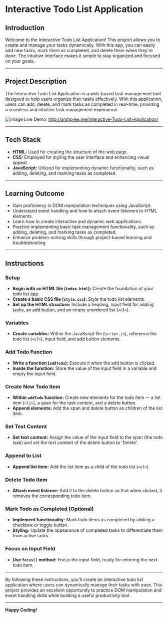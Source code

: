 # Interactive Todo List Application

## Introduction

Welcome to the Interactive Todo List Application! This project allows you to create and manage your tasks dynamically. With this app, you can easily add new tasks, mark them as completed, and delete them when they're done. The intuitive interface makes it simple to stay organized and focused on your goals.

---

## Project Description

The Interactive Todo List Application is a web-based task management tool designed to help users organize their tasks effectively. With this application, users can add, delete, and mark tasks as completed in real-time, providing a seamless and intuitive task management experience.

![image](https://github.com/Arshpreet-Singh-1/Interactive-Todo-List-Application/assets/84027648/cd2b50d7-afd5-4579-b494-e5c141e9b64b)
Live Demo: http://arshpree.me/Interactive-Todo-List-Application/

---

## Tech Stack

- **HTML:** Used for creating the structure of the web page.
- **CSS:** Employed for styling the user interface and enhancing visual appeal.
- **JavaScript:** Utilized for implementing dynamic functionality, such as adding, deleting, and marking tasks as completed.

---

## Learning Outcome

- Gain proficiency in DOM manipulation techniques using JavaScript.
- Understand event handling and how to attach event listeners to HTML elements.
- Learn how to create interactive and dynamic web applications.
- Practice implementing basic task management functionality, such as adding, deleting, and marking tasks as completed.
- Enhance problem-solving skills through project-based learning and troubleshooting.

---

## Instructions

### Setup

 - **Begin with an HTML file (`index.html`):** Create the foundation of your todo list app.
 - **Create a basic CSS file (`style.css`):** Style the todo list elements.
 - **Set up the HTML structure:** Include a heading, input field for adding tasks, an add button, and an empty unordered list (`<ul>`).

### Variables

 - **Create variables:** Within the JavaScript file (`script.js`), reference the todo list (`<ul>`), input field, and add button elements.

### Add Todo Function

-  **Write a function (`addTodo`):** Execute it when the add button is clicked.
-  **Inside the function:** Store the value of the input field in a variable and empty the input field.

### Create New Todo Item

-  **Within `addTodo` function:** Create new elements for the todo item — a list item (`<li>`), a span for the task content, and a delete button.
-  **Append elements:** Add the span and delete button as children of the list item.

### Set Text Content

 - **Set text content:** Assign the value of the input field to the span (the todo task) and set the text content of the delete button to 'Delete'.

### Append to List

-  **Append list item:** Add the list item as a child of the todo list (`<ul>`).

### Delete Todo Item

-  **Attach event listener:** Add it to the delete button so that when clicked, it removes the corresponding todo item.

### Mark Todo as Completed (Optional)

-  **Implement functionality:** Mark todo items as completed by adding a checkbox or toggle button.
-  **Styling:** Update the appearance of completed tasks to differentiate them from active tasks.

### Focus on Input Field

- **Use `focus()` method:** Focus the input field, ready for entering the next todo item.

---

By following these instructions, you'll create an interactive todo list application where users can dynamically manage their tasks with ease. This project provides an excellent opportunity to practice DOM manipulation and event handling skills while building a useful productivity tool.

---

**Happy Coding!**
